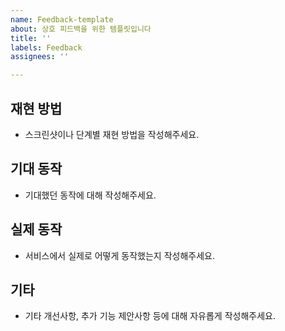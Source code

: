 ```yaml
---
name: Feedback-template
about: 상호 피드백을 위한 템플릿입니다
title: ''
labels: Feedback
assignees: ''

---
```


## 재현 방법
- 스크린샷이나 단계별 재현 방법을 작성해주세요.

## 기대 동작
- 기대했던 동작에 대해 작성해주세요.

## 실제 동작
- 서비스에서 실제로 어떻게 동작했는지 작성해주세요.

## 기타
- 기타 개선사항, 추가 기능 제안사항 등에 대해 자유롭게 작성해주세요.
